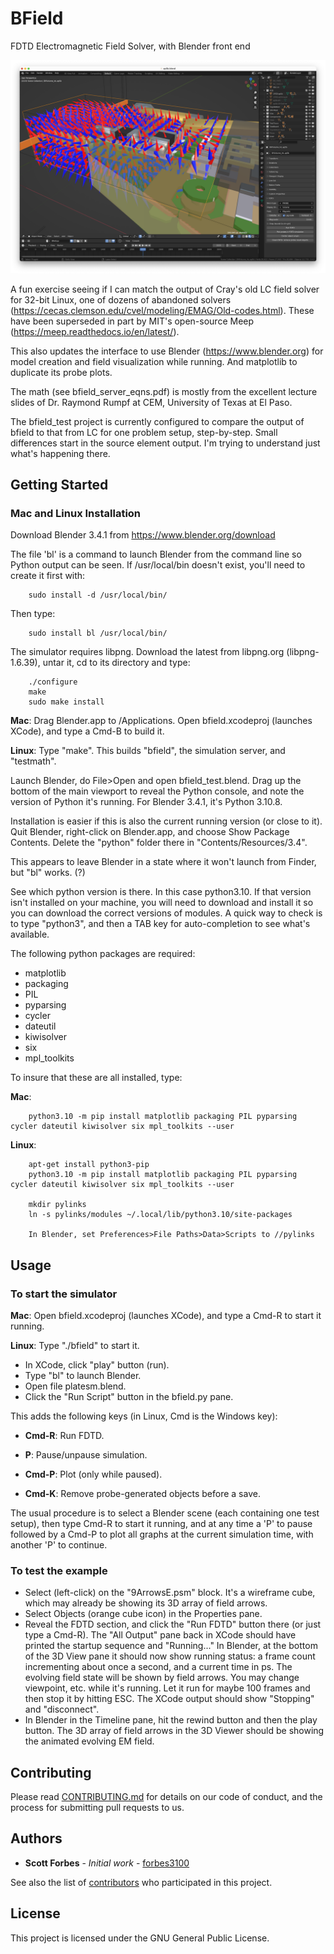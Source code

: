 # BField
FDTD Electromagnetic Field Solver, with Blender front end

![E field arrows around 2 resistors](screenshots/arrows-ap5b-in-370ps.png)

A fun exercise seeing if I can match the output of Cray's old LC field solver for 32-bit Linux, one of dozens of abandoned solvers (https://cecas.clemson.edu/cvel/modeling/EMAG/Old-codes.html). These have been superseded in part by MIT's open-source Meep (https://meep.readthedocs.io/en/latest/).

This also updates the interface to use Blender (https://www.blender.org) for model creation and field visualization while running. And matplotlib to duplicate its probe plots.

The math (see bfield_server_eqns.pdf) is mostly from the excellent lecture slides of Dr. Raymond Rumpf at CEM, University of Texas at El Paso.

The bfield_test project is currently configured to compare the output of bfield to that from LC for one problem setup, step-by-step. Small differences start in the source element output. I'm trying to understand just what's happening there.


## Getting Started

### Mac and Linux Installation

Download Blender 3.4.1 from https://www.blender.org/download 

The file 'bl' is a command to launch Blender from the command line so Python output can be seen. If /usr/local/bin doesn't exist, you'll need to create it first with:

```
	sudo install -d /usr/local/bin/
```

Then type:

```
	sudo install bl /usr/local/bin/
```

The simulator requires libpng. Download the latest from libpng.org (libpng-1.6.39), untar it, cd to its directory and type:

```
	./configure
	make
	sudo make install
```

**Mac**: Drag Blender.app to /Applications. Open bfield.xcodeproj (launches XCode), and type a Cmd-B to build it.

**Linux**: Type "make". This builds "bfield", the simulation server, and "testmath".

Launch Blender, do File>Open and open bfield_test.blend. Drag up the bottom of the main viewport to reveal the Python console, and note the version of Python it's running. For Blender 3.4.1, it's Python 3.10.8.

Installation is easier if this is also the current running version (or close to it). Quit Blender, right-click on Blender.app, and choose Show Package Contents. Delete the "python" folder there in "Contents/Resources/3.4".

This appears to leave Blender in a state where it won't launch from Finder, but "bl" works. (?)


See which python version is there. In this case python3.10. If that version isn't installed on your machine, you will need to download and install it so you can download the correct versions of modules. A quick way to check is to type "python3", and then a TAB key for auto-completion to see what's available.

The following python packages are required:

- matplotlib
- packaging
- PIL
- pyparsing
- cycler
- dateutil
- kiwisolver
- six
- mpl_toolkits
 
To insure that these are all installed, type:

**Mac**:
```
	python3.10 -m pip install matplotlib packaging PIL pyparsing cycler dateutil kiwisolver six mpl_toolkits --user
```

**Linux**:
```
	apt-get install python3-pip
	python3.10 -m pip install matplotlib packaging PIL pyparsing cycler dateutil kiwisolver six mpl_toolkits --user

    mkdir pylinks
    ln -s pylinks/modules ~/.local/lib/python3.10/site-packages
    
    In Blender, set Preferences>File Paths>Data>Scripts to //pylinks
```

## Usage

### To start the simulator

**Mac**: Open bfield.xcodeproj (launches XCode), and type a Cmd-R to start it running.

**Linux**: Type "./bfield" to start it.

- In XCode, click "play" button (run).
- Type "bl" to launch Blender.
- Open file platesm.blend.
- Click the "Run Script" button in the bfield.py pane.

This adds the following keys (in Linux, Cmd is the Windows key):

- **Cmd-R**: Run FDTD.

- **P**: Pause/unpause simulation.

- **Cmd-P**: Plot (only while paused).

- **Cmd-K**: Remove probe-generated objects before a save.

The usual procedure is to select a Blender scene (each containing one test setup), then type Cmd-R to start it running, and at any time a 'P' to pause followed by a Cmd-P to plot all graphs at the current simulation time, with another 'P' to continue.

### To test the example

- Select (left-click) on the "9ArrowsE.psm" block. It's a wireframe cube, which may already be showing its 3D array of field arrows.
- Select Objects (orange cube icon) in the Properties pane.
- Reveal the FDTD section, and click the "Run FDTD" button there (or just type a Cmd-R). The "All Output" pane back in XCode should have printed the startup sequence and "Running..." In Blender, at the bottom of the 3D View pane it should now show running status: a frame count incrementing about once a second, and a current time in ps. The evolving field state will be shown by field arrows. You may change viewpoint, etc. while it's running. Let it run for maybe 100 frames and then stop it by hitting ESC. The XCode output should show "Stopping" and "disconnect".
- In Blender in the Timeline pane, hit the rewind button and then the play button. The 3D array of field arrows in the 3D Viewer should be showing the animated evolving EM field.


## Contributing

Please read [CONTRIBUTING.md](https://github.com/forbes3100/bfield.git/blob/master/CONTRIBUTING.md) for details on our code of conduct, and the process for submitting pull requests to us.

## Authors

* **Scott Forbes** - *Initial work* - [forbes3100](https://github.com/forbes3100)

See also the list of [contributors](https://github.com/forbes3100/bfield.git/graphs/contributors) who participated in this project.

## License

This project is licensed under the GNU General Public License.

